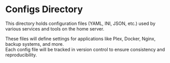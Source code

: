 # Configs Directory

This directory holds configuration files (YAML, INI, JSON, etc.) used by various services and tools on the home server.

These files will define settings for applications like Plex, Docker, Nginx, backup systems, and more.  
Each config file will be tracked in version control to ensure consistency and reproducibility.

